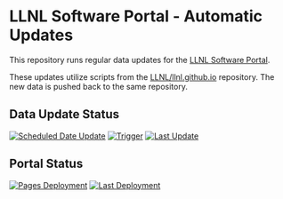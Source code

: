 # LLNL Software Portal - Automatic Updates

This repository runs regular data updates for the [LLNL Software Portal](https://software.llnl.gov/).

These updates utilize scripts from the [LLNL/llnl.github.io](https://github.com/LLNL/llnl.github.io) repository.
The new data is pushed back to the same repository.

## Data Update Status

[![Scheduled Date Update][workflow img]][workflow url]
[![Trigger][schedule img]][schedule url]
[![Last Update][timestamp img]][timestamp url]

## Portal Status

[![Pages Deployment][deployment img]][deployment url]
[![Last Deployment][deploytime img]][deployment url]

<!-- "Scheduled Data Update" action status -->
[workflow img]: https://img.shields.io/github/workflow/status/lc-bot/llnl.github.io-actions/Scheduled%20Data%20Update/main?label=Scheduled%20Data%20Update&logo=github-actions&logoColor=white&style=flat
[workflow url]: https://github.com/lc-bot/llnl.github.io-actions/actions?query=workflow%3A%22Scheduled+Data+Update%22 "lc-bot/llnl.github.io-actions/actions > Scheduled Data Update"
<!-- "Trigger" schedule -->
[schedule img]: https://img.shields.io/badge/Trigger-daily%20%40%2008%3A05%20UTC-informational?style=flat
[schedule url]: https://github.com/lc-bot/llnl.github.io-actions/blob/main/.github/workflows/main.yml "lc-bot/llnl.github.io-actions/.github/workflows/main.yml"
<!-- "Last Update" timestamp -->
[timestamp img]: https://img.shields.io/badge/dynamic/json?color=informational&label=Last%20Update&query=%24%5B0%5D.commit.author.date&url=https%3A%2F%2Fapi.github.com%2Frepos%2FLLNL%2Fllnl.github.io%2Fcommits%3Fpath%3D_visualize%2FLAST_MASTER_UPDATE.txt%26per_page%3D1&style=flat
[timestamp url]: https://github.com/LLNL/llnl.github.io/blob/main/_visualize/LAST_MASTER_UPDATE.txt "LLNL/llnl.github.io/.../LAST_MASTER_UPDATE.txt"
<!-- "Pages Deployment" status -->
[deployment img]: https://img.shields.io/github/deployments/LLNL/llnl.github.io/github-pages?label=Pages%20Deployment&logo=github&logoColor=white&style=flat
[deployment url]: https://github.com/LLNL/llnl.github.io/deployments/activity_log?environment=github-pages "LLNL/llnl.github.io/deployments/activity_log > GitHub Pages"
<!-- "Last Deployment" timestamp -->
[deploytime img]: https://img.shields.io/badge/dynamic/json?label=Last%20Deployment&query=%24%5B0%5D.updated_at&url=https%3A%2F%2Fapi.github.com%2Frepos%2FLLNL%2Fllnl.github.io%2Fdeployments%3Fenvironment%3Dgithub-pages%26per_page%3D1&style=flat
